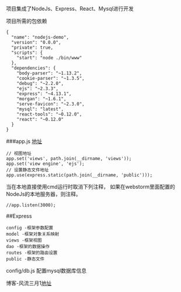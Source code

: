 
项目集成了NodeJs、Express、React、Mysql进行开发

项目所需的包依赖
```doc
{
  "name": "nodejs-demo",
  "version": "0.0.0",
  "private": true,
  "scripts": {
    "start": "node ./bin/www"
  },
  "dependencies": {
    "body-parser": "~1.13.2",
    "cookie-parser": "~1.3.5",
    "debug": "~2.2.0",
    "ejs": "~2.3.3",
    "express": "~4.13.1",
    "morgan": "~1.6.1",
    "serve-favicon": "~2.3.0",
    "mysql": "latest",
    "react-tools": "~0.12.0",
    "react": "~0.12.0"
  }
}
```

###app.js [地址](https://github.com/pgy1/Web-Project-Pratice/blob/nodejs/Nodejs-demo/app.js)

```doc
// 视图地址
app.set('views', path.join(__dirname, 'views'));
app.set('view engine', 'ejs');
// 设置静态文件地址
app.use(express.static(path.join(__dirname, 'public')));
```
当在本地直接使用cmd运行时取消下列注释，
如果在webstorm里面配置的NodeJs的本地服务器，则注释。
```doc
//app.listen(3000);
```

##Express
```doc
config -框架参数配置
model -框架对象关系映射
views -框架视图
dao -框架的数据操作
routes -框架的路由设置 
public -静态文件
```

config/db.js
配置mysql数据库信息

博客-风流三月1[地址](http://boke.iflsy.com/archives/1147)

